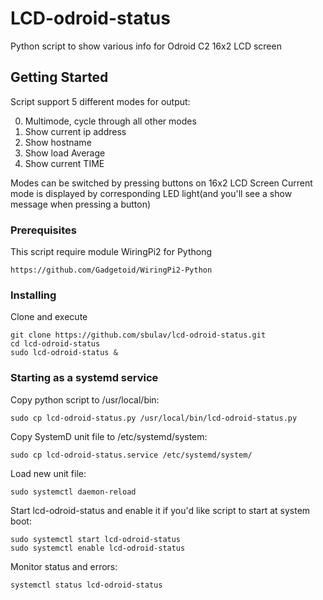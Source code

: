 # LCD-odroid-status
Python script to show various info for Odroid C2 16x2 LCD screen

## Getting Started
Script support 5 different modes for output:

0. Multimode, cycle through all other modes
1. Show current ip address
2. Show hostname
3. Show load Average
4. Show current TIME

Modes can be switched by pressing buttons on 16x2 LCD Screen
Current mode is displayed by corresponding LED light(and you'll see a show message when pressing a button)

### Prerequisites

This script require module WiringPi2 for Pythong
```
https://github.com/Gadgetoid/WiringPi2-Python
```

### Installing

Clone and execute
```
git clone https://github.com/sbulav/lcd-odroid-status.git
cd lcd-odroid-status
sudo lcd-odroid-status &

```

### Starting as a systemd service

Copy python script to /usr/local/bin:
```
sudo cp lcd-odroid-status.py /usr/local/bin/lcd-odroid-status.py
```

Copy SystemD unit file to /etc/systemd/system:
```
sudo cp lcd-odroid-status.service /etc/systemd/system/
```

Load new unit file:
```
sudo systemctl daemon-reload
```

Start lcd-odroid-status and enable it if you'd like script to start at system boot:
```
sudo systemctl start lcd-odroid-status
sudo systemctl enable lcd-odroid-status 
```

Monitor status and errors:

```
systemctl status lcd-odroid-status
```

